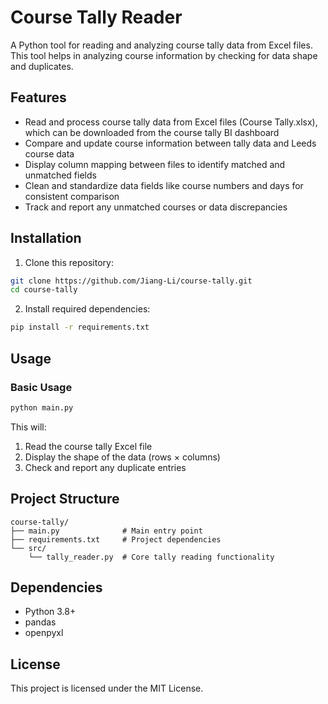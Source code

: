 # Course Tally Reader

A Python tool for reading and analyzing course tally data from Excel files. This tool helps in analyzing course information by checking for data shape and duplicates.

## Features
- Read and process course tally data from Excel files (Course Tally.xlsx), which can be downloaded from the course tally BI dashboard
- Compare and update course information between tally data and Leeds course data
- Display column mapping between files to identify matched and unmatched fields
- Clean and standardize data fields like course numbers and days for consistent comparison
- Track and report any unmatched courses or data discrepancies

## Installation

1. Clone this repository:
```bash
git clone https://github.com/Jiang-Li/course-tally.git
cd course-tally
```

2. Install required dependencies:
```bash
pip install -r requirements.txt
```

## Usage

### Basic Usage

```python
python main.py
```

This will:
1. Read the course tally Excel file
2. Display the shape of the data (rows × columns)
3. Check and report any duplicate entries

## Project Structure

```
course-tally/
├── main.py              # Main entry point
├── requirements.txt     # Project dependencies
└── src/
    └── tally_reader.py  # Core tally reading functionality
```

## Dependencies

- Python 3.8+
- pandas
- openpyxl

## License

This project is licensed under the MIT License. 